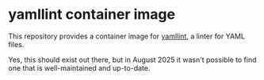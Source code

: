 # yamllint container image

This repository provides a container image for [yamllint](https://github.com/adrienverge/yamllint), a linter for YAML files.

Yes, this should exist out there, but in August 2025 it wasn't possible to find one that is well-maintained and up-to-date.
